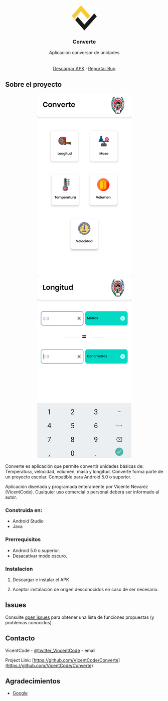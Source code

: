 






<!-- PROJECT LOGO -->
<br />
<p align="center">
  <a href="https://github.com/github_username/repo_name">
    <img src="images/logo.png" alt="Logo" width="80" height="80">
  </a>

  <h3 align="center">Converte</h3>

  <p align="center">
    Aplicacion conversor de unidades
    <br />
    <a href="https://github.com/VicentCode/Converte"><strong></strong></a>
    <br />
    <br />
    <a href="https://drive.google.com/uc?id=1jIveYzzUf9p7RcnUSNgReVrWxTSlKa0O&export=download">Descargar APK</a>
    ·
    <a href="https://github.com/VicentCode/Converte/issues">Reportar Bug</a>

    
  </p>
</p>




<!-- ABOUT THE PROJECT -->
## Sobre el proyecto 
<p align="center">
<a href="https://github.com/github_username/repo_name">
    <img src="images/sc1.png" alt="Logo" width="300" height="580">
  <img src="images/sc2.png" alt="Logo" width="300" height="580">
  </a>
</p>

Converte es aplicación que permite convertir unidades básicas de: Temperatura, velocidad, volumen, masa y longitud. Converte forma parte de un proyecto escolar. Compatible para Android 5.0 o superior.

Aplicación diseñada y programada enteramente por Vicente Nevarez (VicentCode). Cualquier uso comercial o personal deberá ser informado al autor.



### Construida en:

* Android Studio
* Java




### Prerrequisitos

* Android 5.0 o superior.
* Desacativar modo oscuro.
  
### Instalacion

1. Descargar e instalar el APK
   
2. Aceptar instalación de origen desconocidos en caso de ser necesario.




<!-- ROADMAP -->
## Issues

Consulte [open issues](https://github.com/VicentCode/Converte/issues) para obtener una lista de funciones propuestas (y problemas conocidos).



<!-- CONTACT -->
## Contacto

VicentCode - [@twitter_VincentCode](https://twitter.com/vlcentcode) - email

Project Link: [https://github.com/VicentCode/Converte](https://github.com/VicentCode/Converte)



<!-- ACKNOWLEDGEMENTS -->
## Agradecimientos

* [Google](https://github.com/google)




<!-- MARKDOWN LINKS & IMAGES -->
<!-- https://www.markdownguide.org/basic-syntax/#reference-style-links -->
[contributors-shield]: https://img.shields.io/github/contributors/github_username/repo.svg?style=for-the-badge
[contributors-url]: https://github.com/github_username/repo/graphs/contributors
[forks-shield]: https://img.shields.io/github/forks/github_username/repo.svg?style=for-the-badge
[forks-url]: https://github.com/github_username/repo/network/members
[stars-shield]: https://img.shields.io/github/stars/github_username/repo.svg?style=for-the-badge
[stars-url]: https://github.com/github_username/repo/stargazers
[issues-shield]: https://img.shields.io/github/issues/github_username/repo.svg?style=for-the-badge
[issues-url]: https://github.com/github_username/repo/issues
[license-shield]: https://img.shields.io/github/license/github_username/repo.svg?style=for-the-badge
[license-url]: https://github.com/github_username/repo/blob/master/LICENSE.txt
[linkedin-shield]: https://img.shields.io/badge/-LinkedIn-black.svg?style=for-the-badge&logo=linkedin&colorB=555
[linkedin-url]: https://linkedin.com/in/github_username

